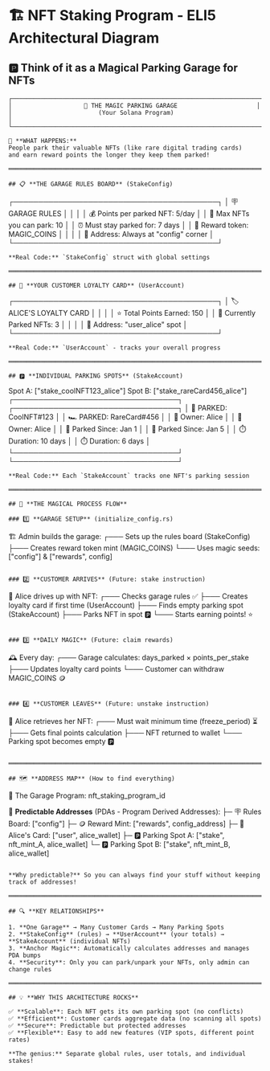 # 🏗️ NFT Staking Program - ELI5 Architectural Diagram

## 🅿️ **Think of it as a Magical Parking Garage for NFTs**

```
┌─────────────────────────────────────────────────────────────────────┐
│                    🏢 THE MAGIC PARKING GARAGE                      │
│                        (Your Solana Program)                        │
└─────────────────────────────────────────────────────────────────────┘

🎯 **WHAT HAPPENS:**
People park their valuable NFTs (like rare digital trading cards) 
and earn reward points the longer they keep them parked!

═══════════════════════════════════════════════════════════════════════

## 📋 **THE GARAGE RULES BOARD** (StakeConfig)
```
┌─────────────────────────────────────────┐
│          🪧 GARAGE RULES                │
│                                         │
│  💰 Points per parked NFT: 5/day        │
│  🚗 Max NFTs you can park: 10           │
│  ⏰ Must stay parked for: 7 days        │
│  🎁 Reward token: MAGIC_COINS           │
│                                         │
│  📍 Address: Always at "config" corner  │
└─────────────────────────────────────────┘
```
**Real Code:** `StakeConfig` struct with global settings

═══════════════════════════════════════════════════════════════════════

## 👤 **YOUR CUSTOMER LOYALTY CARD** (UserAccount)
```
┌─────────────────────────────────────────┐
│       🏷️ ALICE'S LOYALTY CARD           │
│                                         │
│  ⭐ Total Points Earned: 150            │
│  🚗 Currently Parked NFTs: 3            │
│                                         │
│  📍 Address: "user_alice" spot          │
└─────────────────────────────────────────┘
```
**Real Code:** `UserAccount` - tracks your overall progress

═══════════════════════════════════════════════════════════════════════

## 🅿️ **INDIVIDUAL PARKING SPOTS** (StakeAccount)
```
Spot A: ["stake_coolNFT123_alice"]     Spot B: ["stake_rareCard456_alice"]
┌─────────────────────────────────┐    ┌─────────────────────────────────┐
│    🚗 PARKED: CoolNFT#123       │    │    🏎️ PARKED: RareCard#456     │
│    👤 Owner: Alice              │    │    👤 Owner: Alice              │
│    📅 Parked Since: Jan 1       │    │    📅 Parked Since: Jan 5       │
│    ⏱️ Duration: 10 days         │    │    ⏱️ Duration: 6 days          │
└─────────────────────────────────┘    └─────────────────────────────────┘
```
**Real Code:** Each `StakeAccount` tracks one NFT's parking session

═══════════════════════════════════════════════════════════════════════

## 🔄 **THE MAGICAL PROCESS FLOW**

### 1️⃣ **GARAGE SETUP** (initialize_config.rs)
```
🏗️ Admin builds the garage:
   ┌─── Sets up the rules board (StakeConfig)
   ├─── Creates reward token mint (MAGIC_COINS)
   └─── Uses magic seeds: ["config"] & ["rewards", config]
```

### 2️⃣ **CUSTOMER ARRIVES** (Future: stake instruction)
```
👤 Alice drives up with NFT:
   ┌─── Checks garage rules ✅
   ├─── Creates loyalty card if first time (UserAccount)
   ├─── Finds empty parking spot (StakeAccount)
   ├─── Parks NFT in spot 🅿️
   └─── Starts earning points! ⭐
```

### 3️⃣ **DAILY MAGIC** (Future: claim rewards)
```
🕰️ Every day:
   ┌─── Garage calculates: days_parked × points_per_stake
   ├─── Updates loyalty card points
   └─── Customer can withdraw MAGIC_COINS 🪙
```

### 4️⃣ **CUSTOMER LEAVES** (Future: unstake instruction)
```
🚗 Alice retrieves her NFT:
   ┌─── Must wait minimum time (freeze_period) ⏳
   ├─── Gets final points calculation
   ├─── NFT returned to wallet 
   └─── Parking spot becomes empty 🅿️
```

═══════════════════════════════════════════════════════════════════════

## 🗺️ **ADDRESS MAP** (How to find everything)

```
🏢 The Garage Program: nft_staking_program_id

📍 **Predictable Addresses** (PDAs - Program Derived Addresses):
├─ 🪧 Rules Board:     ["config"] 
├─ 🪙 Reward Mint:     ["rewards", config_address]
├─ 👤 Alice's Card:    ["user", alice_wallet]
├─ 🅿️ Parking Spot A:  ["stake", nft_mint_A, alice_wallet]
└─ 🅿️ Parking Spot B:  ["stake", nft_mint_B, alice_wallet]
```

**Why predictable?** So you can always find your stuff without keeping track of addresses!

═══════════════════════════════════════════════════════════════════════

## 🔍 **KEY RELATIONSHIPS**

1. **One Garage** → Many Customer Cards → Many Parking Spots
2. **StakeConfig** (rules) → **UserAccount** (your totals) → **StakeAccount** (individual NFTs)
3. **Anchor Magic**: Automatically calculates addresses and manages PDA bumps
4. **Security**: Only you can park/unpark your NFTs, only admin can change rules

═══════════════════════════════════════════════════════════════════════

## 💡 **WHY THIS ARCHITECTURE ROCKS**

✅ **Scalable**: Each NFT gets its own parking spot (no conflicts)
✅ **Efficient**: Customer cards aggregate data (no scanning all spots)
✅ **Secure**: Predictable but protected addresses
✅ **Flexible**: Easy to add new features (VIP spots, different point rates)

**The genius:** Separate global rules, user totals, and individual stakes!